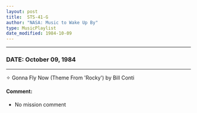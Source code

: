 ```yaml
---
layout: post
title:  STS-41-G
author: "NASA: Music to Wake Up By"
type: MusicPlaylist
date_modified: 1984-10-09
---
```


----
### DATE: October 09, 1984
----
✧ Gonna Fly Now (Theme From 'Rocky') by Bill Conti

#### Comment:
* No mission comment

